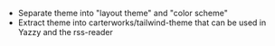 - Separate theme into "layout theme" and "color scheme"
- Extract theme into carterworks/tailwind-theme that can be used in Yazzy and the rss-reader
